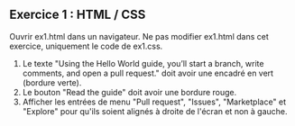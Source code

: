 ## Exercice 1 : HTML / CSS

Ouvrir ex1.html dans un navigateur.
Ne pas modifier ex1.html dans cet exercice, uniquement le code de ex1.css.

1. Le texte "Using the Hello World guide, you’ll start a branch, write comments, and open a pull request." doit avoir une encadré en vert (bordure verte).
2. Le bouton "Read the guide" doit avoir une bordure rouge.
3. Afficher les entrées de menu "Pull request", "Issues", "Marketplace" et "Explore" pour qu'ils soient alignés à droite de l'écran et non à gauche.

